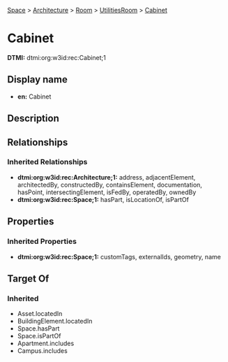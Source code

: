 [Space](../../../Space.md) > [Architecture](../../Architecture.md) > [Room](../Room.md) > [UtilitiesRoom](UtilitiesRoom.md) > [Cabinet](.)
# Cabinet
**DTMI:** dtmi:org:w3id:rec:Cabinet;1
## Display name
- **en:** Cabinet
## Description
## Relationships
### Inherited Relationships
* **dtmi:org:w3id:rec:Architecture;1:** address, adjacentElement, architectedBy, constructedBy, containsElement, documentation, hasPoint, intersectingElement, isFedBy, operatedBy, ownedBy
* **dtmi:org:w3id:rec:Space;1:** hasPart, isLocationOf, isPartOf
## Properties
### Inherited Properties
* **dtmi:org:w3id:rec:Space;1:** customTags, externalIds, geometry, name
## Target Of
### Inherited
* Asset.locatedIn
* BuildingElement.locatedIn
* Space.hasPart
* Space.isPartOf
* Apartment.includes
* Campus.includes
